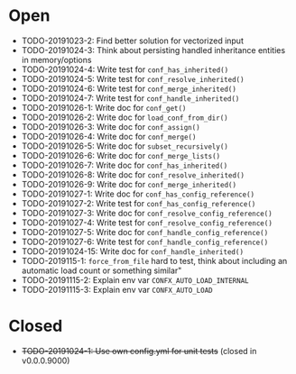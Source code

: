 # Open

- TODO-20191023-2: Find better solution for vectorized input
- TODO-20191024-3: Think about persisting handled inheritance entities in
memory/options
- TODO-20191024-4: Write test for `conf_has_inherited()`
- TODO-20191024-5: Write test for `conf_resolve_inherited()`
- TODO-20191024-6: Write test for `conf_merge_inherited()`
- TODO-20191024-7: Write test for `conf_handle_inherited()`
- TODO-20191026-1: Write doc for `conf_get()`
- TODO-20191026-2: Write doc for `load_conf_from_dir()`
- TODO-20191026-3: Write doc for `conf_assign()`
- TODO-20191026-4: Write doc for `conf_merge()`
- TODO-20191026-5: Write doc for `subset_recursively()`
- TODO-20191026-6: Write doc for `conf_merge_lists()`
- TODO-20191026-7: Write doc for `conf_has_inherited()`
- TODO-20191026-8: Write doc for `conf_resolve_inherited()`
- TODO-20191026-9: Write doc for `conf_merge_inherited()`
- TODO-20191027-1: Write doc for `conf_has_config_reference()`
- TODO-20191027-2: Write test for `conf_has_config_reference()`
- TODO-20191027-3: Write doc for `conf_resolve_config_reference()`
- TODO-20191027-4: Write test for `conf_resolve_config_reference()`
- TODO-20191027-5: Write doc for `conf_handle_config_reference()`
- TODO-20191027-6: Write test for `conf_handle_config_reference()`
- TODO-20191024-15: Write doc for `conf_handle_inherited()`
- TODO-2019115-1: `force_from_file` hard to test, think about including an
automatic load count or something similar"
- TODO-20191115-2: Explain env var `CONFX_AUTO_LOAD_INTERNAL`
- TODO-20191115-3: Explain env var `CONFX_AUTO_LOAD`

# Closed

- ~~TODO-20191024-1: Use own config.yml for unit tests~~ (closed in v0.0.0.9000)
